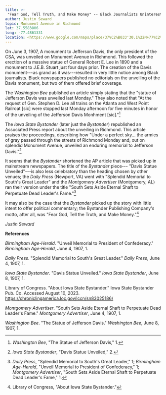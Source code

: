 ```yaml
---
title: >-
 "Fear God, Tell Truth, and Make Money" -- Black Journalists Uninterested in the Davis Monument on Monument Avenue
author: Justin Seward
topic: Monument Avenue in Richmond
lat: 37.5583806
long: -77.4861331
location: <https://www.google.com/maps/place/37%C2%B033'30.1%22N+77%C2%B028'03.6%22W/@37.5583806,-77.4861331,15z/data=!3m1!4b1!4m12!1m7!3m6!1s0x89b111b4aa5f44c1:0xee83c19dff1543ff!2sMonument+Avenue+Historic+District!8m2!3d37.5550819!4d-77.4614451!16zL20vMDNyN3lo!3m3!8m2!3d37.558365!4d-77.467679?entry=ttu>
---
```

On June 3, 1907, A monument to Jefferson Davis, the only president of
the CSA, was unveiled on Monument Avenue in Richmond. This followed the
erection of a massive statue of General Robert E. Lee in 1890 and a
monument to J.E.B. Stuart just four days prior. The creation of the
Davis monument---as grand as it was---resulted in very little notice
among Black journalists. Black newspapers published no editorials on the
unveiling of the Davis monument, but two of them offered brief coverage.

The *Washington Bee* published an article simply stating that the
"statue of Jefferson Davis was unveiled last Monday." They also noted
that "At the request of Gen. Stephen D. Lee all trains on the Atlanta
and West Point Railroat \[sic\] were stopped last Monday afternoon for
five minutes in honor of the unveiling of the Jefferson Davis Monhment
\[sic\]."[^1]

The *Iowa State Bystander* (later just the *Bystander*) republished an
Associated Press report about the unveiling in Richmond. This article
praises the proceedings, describing how "Under a perfect sky... the
armies of gray passed through the streets of Richmond Monday and, out on
splendid Monument Avenue, unveiled an enduring memorial to Jefferson
Davis."[^2]

It seems that the *Bystander* shortened the AP article that was picked
up in mainstream newspapers. The title of the *Bystander* piece---
"Davis Statue Unveiled"---is also less celebratory than the heading
chosen by other venues; the *Daily Press* (Newport, VA) went with
"Splendid Memorial to South's Great Leader" and the *Montgomery
Advertiser* (Montgomery, AL) ran their version under the title "South
Sets Aside Eternal Shaft to Perpetuate Dead Leader's Fame."[^3]

It may also be the case that the *Bystander* picked up the story with
little intent to offer political commentary; the Bystander Publishing
Company's motto, after all, was "Fear God, Tell the Truth, and Make
Money."[^4]

*Justin Seward*

**References**

*Birmingham Age-Herald*. "Unveil Memorial to President of Confederacy."
*Birmingham Age-Herald*, June 4, 1907, 1.

*Daily Press*. "Splendid Memorial to South's Great Leader." *Daily
Press*, June 4, 1907, 1.

*Iowa State Bystander*. "Davis Statue Unveiled." *Iowa State Bystander*,
June 8, 1907, 1.

Library of Congress. "About Iowa State Bystander." Iowa State Bystander
Pub. Co. Accessed August 10, 2023.
https://chroniclingamerica.loc.gov/lccn/sn83025186/

*Montgomery Advertiser*. "South Sets Aside Eternal Shaft to Perpetuate
Dead Leader's Fame." *Montgomery Advertiser*, June 4, 1907, 1.

*Washington Bee*. "The Statue of Jefferson Davis." *Washington Bee*,
June 8, 1907, 1.

[^1]: *Washington Bee*, "The Statue of Jefferson Davis," 1.

[^2]: *Iowa State Bystander*, "Davis Statue Unveiled," 2.

[^3]: *Daily Press*, "Splendid Memorial to South's Great Leader," 1;
    *Birmingham Age-Herald*, "Unveil Memorial to President of
    Confederacy," 1; *Montgomery Advertiser*, "South Sets Aside Eternal
    Shaft to Perpetuate Dead Leader's Fame," 1.

[^4]: Library of Congress, "About Iowa State Bystander."

